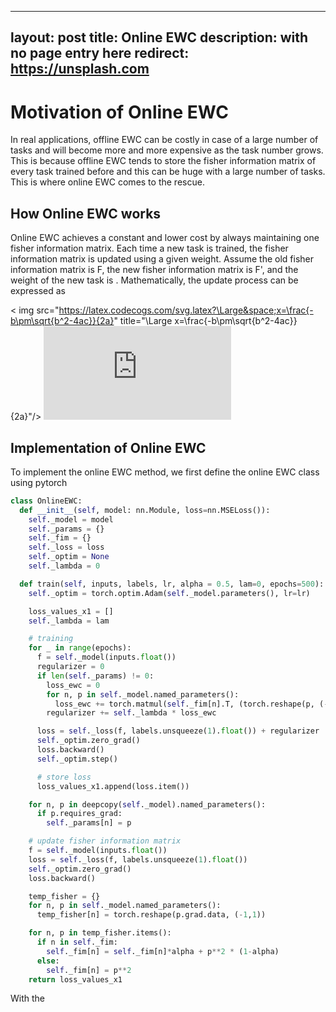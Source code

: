 
---
layout: post
title: Online EWC
description: with no page entry here
redirect: https://unsplash.com
---

Motivation of Online EWC
============

In real applications, offline EWC can be costly in case of a large number of tasks and
will become more and more expensive as the task number grows. This is because offline EWC
tends to store the fisher information matrix of every task trained before and this can be
huge with a large number of tasks. This is where online EWC comes to the rescue.

How Online EWC works
--------------

Online EWC achieves a constant and lower cost by always maintaining one fisher information matrix. 
Each time a new task is trained, the fisher information matrix is updated using a given weight.
Assume the old fisher information matrix is F, the new fisher information matrix is F', and 
the weight of the new task is . Mathematically, the update process can be expressed as

< img src="https://latex.codecogs.com/svg.latex?\Large&space;x=\frac{-b\pm\sqrt{b^2-4ac}}{2a}" title="\Large x=\frac{-b\pm\sqrt{b^2-4ac}}{2a}"/>
![\Large x=\frac{-b\pm\sqrt{b^2-4ac}}{2a}](https://latex.codecogs.com/svg.latex?x%3D%5Cfrac%7B-b%5Cpm%5Csqrt%7Bb%5E2-4ac%7D%7D%7B2a%7D)



Implementation of Online EWC
--------------

To implement the online EWC method, we first define the online EWC class using pytorch

~~~python
class OnlineEWC:
  def __init__(self, model: nn.Module, loss=nn.MSELoss()):
    self._model = model
    self._params = {}
    self._fim = {}
    self._loss = loss
    self._optim = None
    self._lambda = 0

  def train(self, inputs, labels, lr, alpha = 0.5, lam=0, epochs=500):
    self._optim = torch.optim.Adam(self._model.parameters(), lr=lr)

    loss_values_x1 = []
    self._lambda = lam

    # training
    for _ in range(epochs):
      f = self._model(inputs.float())
      regularizer = 0
      if len(self._params) != 0:
        loss_ewc = 0
        for n, p in self._model.named_parameters():
          loss_ewc += torch.matmul(self._fim[n].T, (torch.reshape(p, (-1,1)) - torch.reshape(self._params[n], (-1,1))) ** 2)
        regularizer += self._lambda * loss_ewc

      loss = self._loss(f, labels.unsqueeze(1).float()) + regularizer
      self._optim.zero_grad()
      loss.backward()
      self._optim.step()

      # store loss
      loss_values_x1.append(loss.item())

    for n, p in deepcopy(self._model).named_parameters():
      if p.requires_grad:
        self._params[n] = p

    # update fisher information matrix
    f = self._model(inputs.float())
    loss = self._loss(f, labels.unsqueeze(1).float())
    self._optim.zero_grad()
    loss.backward()

    temp_fisher = {}
    for n, p in self._model.named_parameters():
      temp_fisher[n] = torch.reshape(p.grad.data, (-1,1))

    for n, p in temp_fisher.items():
      if n in self._fim:
        self._fim[n] = self._fim[n]*alpha + p**2 * (1-alpha)
      else:
        self._fim[n] = p**2
    return loss_values_x1
~~~

With the 
